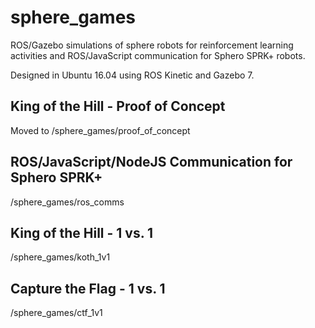 # sphere_games
ROS/Gazebo simulations of sphere robots for reinforcement learning activities and ROS/JavaScript communication for Sphero SPRK+ robots.

Designed in Ubuntu 16.04 using ROS Kinetic and Gazebo 7.

## King of the Hill - Proof of Concept
Moved to /sphere_games/proof_of_concept

## ROS/JavaScript/NodeJS Communication for Sphero SPRK+
/sphere_games/ros_comms

## King of the Hill - 1 vs. 1
/sphere_games/koth_1v1

## Capture the Flag - 1 vs. 1
/sphere_games/ctf_1v1

